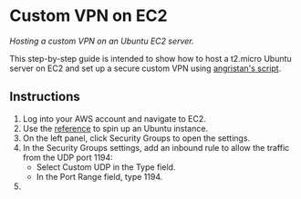 # Custom VPN on EC2
*Hosting a custom VPN on an Ubuntu EC2 server.*

This step-by-step guide is intended to show how to host a t2.micro Ubuntu server on EC2 and set up a secure custom VPN using [angristan's script](https://github.com/angristan/openvpn-install).

## Instructions

1. Log into your AWS account and navigate to EC2.
2. Use the [reference](https://github.com/SkyOfSteel/EC2_Tutorial_Documentation) to spin up an Ubuntu instance.
3. On the left panel, click Security Groups to open the settings.
4. In the Security Groups settings, add an inbound rule to allow the traffic from the UDP port 1194:
   - Select Custom UDP in the Type field.
   - In the Port Range field, type 1194.
5. 
